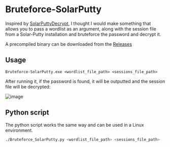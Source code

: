 # Bruteforce-SolarPutty

Inspired by [SolarPuttyDecrypt](https://github.com/VoidSec/SolarPuttyDecrypt), I thought I would make something that allows you to pass a wordlist as an argument, along with the session file from a Solar-Putty installation and bruteforce the password and decrypt it.

A precompiled binary can be downloaded from the [Releases](https://github.com/LazyTitan33/Bruteforce-SolarPutty/releases/download/v1.0/Bruteforce-SolarPutty.exe)

## Usage

```text
Bruteforce-SolarPutty.exe <wordlist_file_path> <sessions_file_path>
```
After running it, if the password is found, it will be outputted and the session file will be decrypted:

![image](https://github.com/user-attachments/assets/352ed909-c1b8-4f66-9299-f30750f5aaed)

## Python script

The python script works the same way and can be used in a Linux environment.

```bash
./Bruteforce_SolarPutty.py <wordlist_file_path> <sessions_file_path>
```
